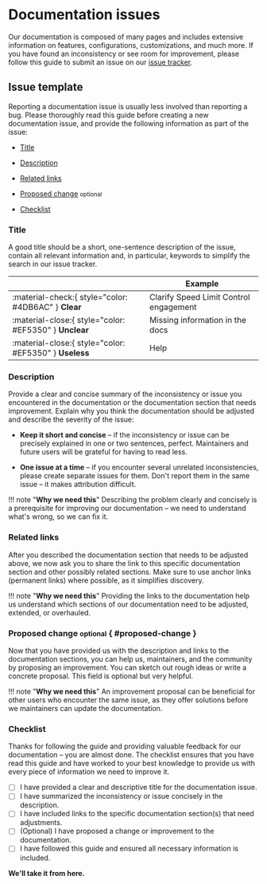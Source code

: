 # Documentation issues

Our documentation is composed of many pages and includes extensive
information on features, configurations, customizations, and much more. If you
have found an inconsistency or see room for improvement, please follow this
guide to submit an issue on our [issue tracker].

  [issue tracker]: https://github.com/sunnypilot/sunnypilot/issues

## Issue template

Reporting a documentation issue is usually less involved than reporting a bug.
Please thoroughly read this guide before creating a new documentation issue,
and provide the following information as part of the issue:

- [Title]
- [Description]
- [Related links]
- [Proposed change] <small>optional</small>
- [Checklist]

  [Title]: #title
  [Description]: #description
  [Related links]: #related-links
  [Proposed change]: #proposed-change
  [Checklist]: #checklist

### Title

A good title should be a short, one-sentence description of the issue, contain
all relevant information and, in particular, keywords to simplify the search in
our issue tracker.

| <!-- --> | Example  |
| -------- | -------- |
| :material-check:{ style="color: #4DB6AC" } __Clear__ | Clarify Speed Limit Control engagement
| :material-close:{ style="color: #EF5350" } __Unclear__ | Missing information in the docs
| :material-close:{ style="color: #EF5350" } __Useless__ | Help

### Description

Provide a clear and concise summary of the inconsistency or issue you
encountered in the documentation or the documentation section that needs
improvement. Explain why you think the documentation should be adjusted and
describe the severity of the issue:

-   __Keep it short and concise__ – if the inconsistency or issue can be
    precisely explained in one or two sentences, perfect. Maintainers and future
    users will be grateful for having to read less.

-   __One issue at a time__ – if you encounter several unrelated inconsistencies,
    please create separate issues for them. Don't report them in the same issue
    – it makes attribution difficult.

!!! note "__Why we need this__"
    Describing the problem clearly and concisely is a prerequisite for improving
    our documentation – we need to understand what's wrong, so we can fix it.

### Related links

After you described the documentation section that needs to be adjusted above,
we now ask you to share the link to this specific documentation section and
other possibly related sections. Make sure to use anchor links (permanent links)
where possible, as it simplifies discovery.

!!! note "__Why we need this__"
    Providing the links to the documentation help us understand which sections
    of our documentation need to be adjusted, extended, or overhauled.

### Proposed change <small>optional</small> { #proposed-change }

Now that you have provided us with the description and links to the
documentation sections, you can help us, maintainers, and the community by
proposing an improvement. You can sketch out rough ideas or write a concrete
proposal. This field is optional but very helpful.

!!! note "__Why we need this__"
    An improvement proposal can be beneficial for other users who encounter
    the same issue, as they offer solutions before we maintainers can update
    the documentation.

### Checklist

Thanks for following the guide and providing valuable feedback for our
documentation – you are almost done. The checklist ensures that you have read
this guide and have worked to your best knowledge to provide us with every piece
of information we need to improve it.

- [ ] I have provided a clear and descriptive title for the documentation issue.
- [ ] I have summarized the inconsistency or issue concisely in the description.
- [ ] I have included links to the specific documentation section(s) that need
      adjustments.
- [ ] (Optional) I have proposed a change or improvement to the documentation.
- [ ] I have followed this guide and ensured all necessary information is included.

__We'll take it from here.__

